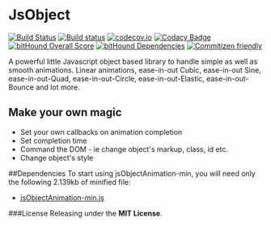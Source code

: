JsObject
========

[![Build Status](https://travis-ci.org/rahulsend89/jsObject.svg?branch=master)](https://travis-ci.org/rahulsend89/jsObject)
[![Build status](https://ci.appveyor.com/api/projects/status/xlauhppk74yrd7o4?svg=true)](https://ci.appveyor.com/project/rahulsend89/jsobject)
[![codecov.io](https://codecov.io/github/rahulsend89/jsObject/coverage.svg?branch=master)](https://codecov.io/github/rahulsend89/jsObject?branch=master)
[![Codacy Badge](https://api.codacy.com/project/badge/grade/95e0be54b477475c8369689e474618a7)](https://www.codacy.com/app/rahul-send89/jsObject)
[![bitHound Overall Score](https://www.bithound.io/github/rahulsend89/jsObject/badges/score.svg)](https://www.bithound.io/github/rahulsend89/jsObject)
[![bitHound Dependencies](https://www.bithound.io/github/rahulsend89/jsObject/badges/dependencies.svg)](https://www.bithound.io/github/rahulsend89/jsObject/master/dependencies/npm)
[![Commitizen friendly](https://img.shields.io/badge/commitizen-friendly-brightgreen.svg)](http://commitizen.github.io/cz-cli/)
<!--[![semantic-release](https://img.shields.io/badge/%20%20%F0%9F%93%A6%F0%9F%9A%80-semantic--release-e10079.svg)](https://github.com/semantic-release/semantic-release)-->

A powerful little Javascript object based library to handle simple as well as smooth animations. Linear animations, ease-in-out Cubic, ease-in-out Sine, ease-in-out-Quad, ease-in-out-Circle, ease-in-out-Elastic, ease-in-out-Bounce and lot more.  

## Make your own magic
* Set your own callbacks on animation completion
* Set completion time
* Command the DOM - ie change object's markup, class, id etc.
* Change object's style

##Dependencies
To start using jsObjectAnimation-min, you will need only the following 2.139kb of minified file:
* [jsObjectAnimation-min.js](https://github.com/rahulsend89/jsObject/blob/master/src/min/jsObjectAnimation-min.js)


###License
Releasing under the <b>MIT License</b>.
